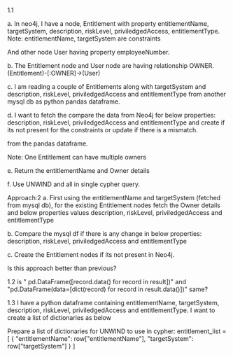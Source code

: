 1.1 

a. In neo4j, I have a node, Entitlement with property entitlementName, targetSystem, description, riskLevel, priviledgedAccess, entitlementType.
Note: entitlementName, targetSystem are constraints

And other node User having property employeeNumber.

b. The Entitlement node and User node are having relationship OWNER.
(Entitlement)-[:OWNER]->(User)

c. I am reading a couple of Entitlements along with targetSystem and description, riskLevel, priviledgedAccess and entitlementType from another mysql db as python pandas dataframe. 

d. I want to fetch the compare the data from Neo4j for below properties:
description, riskLevel, priviledgedAccess and entitlementType
and create if its not present for the constraints or update if there is a mismatch.

from the pandas dataframe. 

Note: One Entitlement can have multiple owners 

e. Return the entitlementName and Owner details

f. Use UNWIND and all in single cypher query.

Approach:2
a. First using the entitlementName and targetSystem (fetched from mysql db), for the existing Entitlement nodes fetch the Owner details and below properties values 
description, riskLevel, priviledgedAccess and entitlementType

b. Compare the mysql df if there is any change in below properties:
description, riskLevel, priviledgedAccess and entitlementType

c. Create the Entitlement nodes if its not present in Neo4j.

Is this approach better than previous?

1.2
is " pd.DataFrame([record.data() for record in result])" and 
"pd.DataFrame(data=[dict(record) for record in result.data()])" same?

1.3
I have a python dataframe containing 
entitlementName, targetSystem, description, riskLevel, priviledgedAccess and entitlementType.
I want to create a list of dictionaries as below

Prepare a list of dictionaries for UNWIND to use in cypher:
    entitlement_list = [
        {
            "entitlementName": row["entitlementName"],
            "targetSystem": row["targetSystem"]
        }
    ]